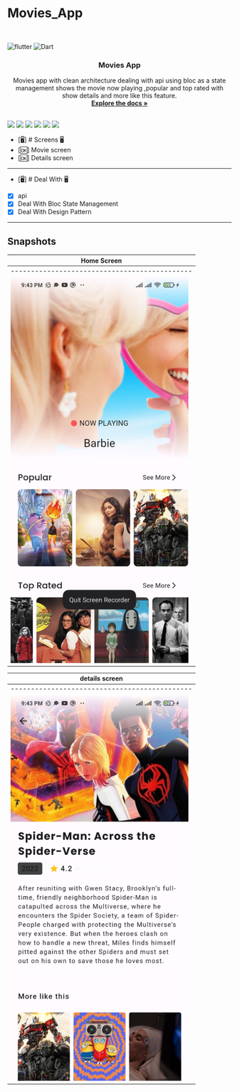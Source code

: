 # Movies_App


<br />

![flutter](https://img.shields.io/badge/Flutter-Framework-green?logo=flutter)
![Dart](https://img.shields.io/badge/Dart-Language-blue?logo=dart)


<h3 align="center">Movies App</h3>

  <p align="center">
    Movies app with clean architecture dealing with api using bloc as a state management shows the movie now playing ,popular and top rated with show details and more like this feature.
    <br />
    <a href="https://github.com/shehab-nabil/Movies_App"><strong>Explore the docs »</strong></a>
    <br />
    <br />
  </p>
</div>



<img height="50" src="https://user-images.githubusercontent.com/25181517/192108895-20dc3343-43e3-4a54-a90e-13a4abbc57b9.png"> <img height="50" src="https://user-images.githubusercontent.com/25181517/117269608-b7dcfb80-ae58-11eb-8e66-6cc8753553f0.png"> <img height="50" src="https://user-images.githubusercontent.com/25181517/121406611-a8246b80-c95e-11eb-9b11-b771486377f6.png"> <img height="50" src="https://user-images.githubusercontent.com/25181517/186884150-05e9ff6d-340e-4802-9533-2c3f02363ee3.png"> <img height="50" src="https://user-images.githubusercontent.com/25181517/186884152-ae609cca-8cf1-4175-8d60-1ce1fa078ca2.png"> <img height="50" src="https://user-images.githubusercontent.com/25181517/186884153-99edc188-e4aa-4c84-91b0-e2df260ebc33.png">







- [🖥] # Screens 🖥
- [🆗] Movie screen
- [🆗] Details screen 
--------------------------------
- [🖥] # Deal With 🖥
- [x] api 
- [x] Deal With Bloc State Management
- [x] Deal With Design Pattern 

------------------------------



## Snapshots


| Home Screen| 
|---------------------------------------------|
|---------------------------------------------|
|<img src="lib\core\assets\Screenshot_2023-08-24-21-43-44-377_com.example.movies_app.jpg" width="400">


| details screen|           
|---------------------------------------------|
|---------------------------------------------|
| <img src="lib\core\assets\Screenshot_2023-08-24-21-43-55-665_com.example.movies_app.jpg" width="400"> 





